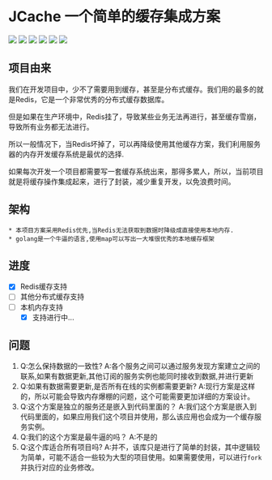 # JCache 一个简单的缓存集成方案


![](https://img.shields.io/github/issues/jerbe/jcache?color=green)
![](https://img.shields.io/github/stars/jerbe/jcache?color=yellow)
![](https://img.shields.io/github/forks/jerbe/jcache?color=orange)
![](https://img.shields.io/github/license/jerbe/jcache?color=ff69b4)
![](https://img.shields.io/github/languages/count/jerbe/jcache)
![](https://img.shields.io/github/languages/code-size/jerbe/jcache?color=blueviolet)
## 项目由来
我们在开发项目中，少不了需要用到缓存，甚至是分布式缓存。我们用的最多的就是Redis，它是一个非常优秀的分布式缓存数据库。

但是如果在生产环境中，Redis挂了，导致某些业务无法再进行，甚至缓存雪崩，导致所有业务都无法进行。

所以一般情况下，当Redis坏掉了，可以再降级使用其他缓存方案，我们利用服务器的内存开发缓存系统是最优的选择.

如果每次开发一个项目都需要写一套缓存系统出来，那得多累人，所以，当前项目就是将缓存操作集成起来，进行了封装，减少重复开发，以免浪费时间。

## 架构
    * 本项目方案采用Redis优先,当Redis无法获取到数据时降级成直接使用本地内存.
    * golang是一个牛逼的语言,使用map可以写出一大堆很优秀的本地缓存框架

## 进度

- [x] Redis缓存支持
- [ ] 其他分布式缓存支持
- [ ] 本机内存支持
  - [x] 支持进行中...

## 问题
    
1. Q:怎么保持数据的一致性?
   A:各个服务之间可以通过服务发现方案建立之间的联系,如果有数据更新,其他订阅的服务实例也能同时接收到数据,并进行更新
2. Q:如果有数据需要更新,是否所有在线的实例都需要更新?
   A:现行方案是这样的，所以可能会导致内存爆棚的问题，这个可能需要更加详细的方案设计。
3. Q:这个方案是独立的服务还是嵌入到代码里面的？
   A:我们这个方案是嵌入到代码里面的，如果应用我们这个项目并使用，那么该应用也会成为一个缓存服务实例。
4. Q:我们的这个方案是最牛逼的吗？
   A:不是的
5. Q:这个库适合所有项目吗?
   A:并不，该库只是进行了简单的封装，其中逻辑较为简单，可能不适合一些较为大型的项目使用。如果需要使用，可以进行`fork`并执行对应的业务修改。
